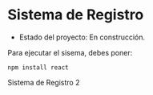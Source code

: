 <h1> Sistema de Registro</h1>

- Estado del proyecto: En construcción. 

Para ejecutar el sisema, debes poner: 

```npm install react```

Sistema de Registro 2
